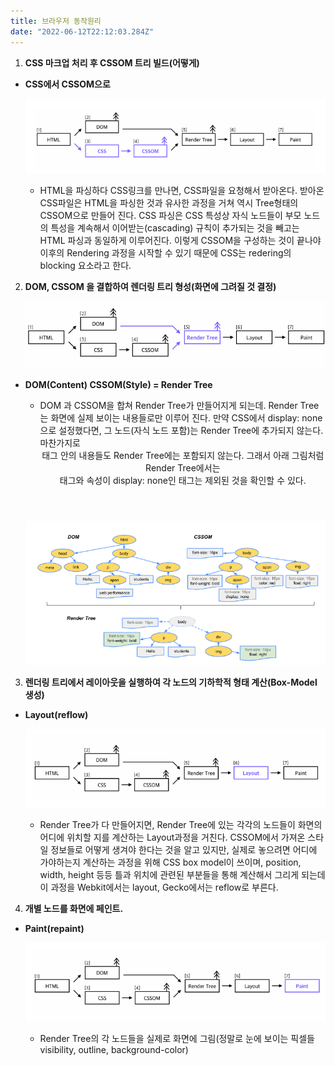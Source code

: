 ```yaml
---
title: 브라우저 동작원리
date: "2022-06-12T22:12:03.284Z"
---
```

1. **CSS 마크업 처리 후 CSSOM 트리 빌드(어떻게)**
  - **CSS에서 CSSOM으로**

    ![post3_1](../../../src/images/post3_1.png)

    - HTML을 파싱하다 CSS링크를 만나면, CSS파일을 요청해서 받아온다. 받아온 CSS파일은 HTML을 파싱한 것과 유사한 과정을 거쳐 역시 Tree형태의 CSSOM으로 만들어 진다. CSS 파싱은 CSS 특성상 자식 노드들이 부모 노드의 특성을 계속해서 이어받는(cascading) 규칙이 추가되는 것을 빼고는 HTML 파싱과 동일하게 이루어진다. 이렇게 CSSOM을 구성하는 것이 끝나야 이후의 Rendering 과정을 시작할 수 있기 때문에 CSS는 redering의 blocking 요소라고 한다.
2. **DOM, CSSOM 을 결합하여 렌더링 트리 형성(화면에 그려질 것 결정)**

   ![post3_2](../../../src/images/post3_2.png)

  - **DOM(Content) CSSOM(Style) = Render Tree**
    - DOM 과 CSSOM을 합쳐 Render Tree가 만들어지게 되는데. Render Tree는 화면에 실제 보이는 내용들로만 이루어 진다. 만약 CSS에서 display: none으로 설정했다면, 그 노드(자식 노드 포함)는 Render Tree에 추가되지 않는다. 마찬가지로 <header> 태그 안의 내용들도 Render Tree에는 포함되지 않는다. 그래서 아래 그림처럼 Render Tree에서는 <header>태그와 속성이 display: none인 <span>태그는 제외된 것을 확인할 수 있다.

    ![post3_3](../../../src/images/post3_3.png)

3. **렌더링 트리에서 레이아웃을 실행하여 각 노드의 기하학적 형태 계산(Box-Model 생성)**
  - **Layout(reflow)**

    ![post3_4](../../../src/images/post3_4.png)

    - Render Tree가 다 만들어지면, Render Tree에 있는 각각의 노드들이 화면의 어디에 위치할 지를 계산하는 Layout과정을 거친다. CSSOM에서 가져온 스타일 정보들로 어떻게 생겨야 한다는 것을 알고 있지만, 실제로 놓으려면 어디에 가야하는지 계산하는 과정을 위해 CSS box model이 쓰이며, position, width, height 등등 틀과 위치에 관련된 부분들을 통해 계산해서 그리게 되는데 이 과정을 Webkit에서는 layout, Gecko에서는 reflow로 부른다.
4. **개별 노드를 화면에 페인트.**
  - **Paint(repaint)**

    ![post3_5](../../../src/images/post3_5.png)

    - Render Tree의 각 노드들을 실제로 화면에 그림(정말로 눈에 보이는 픽셀들 visibility, outline, background-color)